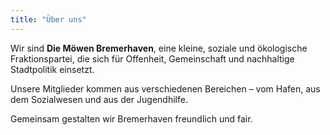 ```yaml
---
title: "Über uns"
---
```


Wir sind **Die Möwen Bremerhaven**, eine kleine, soziale und ökologische Fraktionspartei, die sich für Offenheit, Gemeinschaft und nachhaltige Stadtpolitik einsetzt.

Unsere Mitglieder kommen aus verschiedenen Bereichen – vom Hafen, aus dem Sozialwesen und aus der Jugendhilfe.

Gemeinsam gestalten wir Bremerhaven freundlich und fair.
